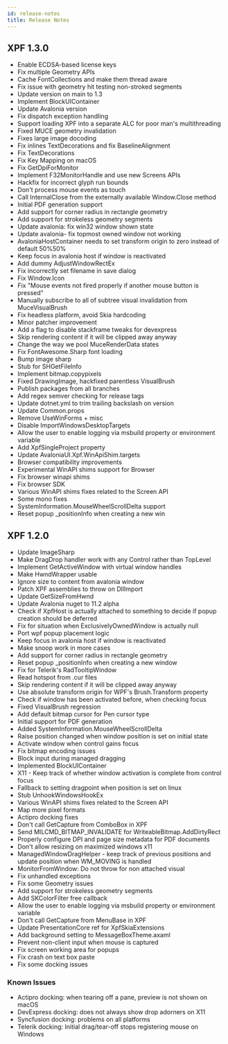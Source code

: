```yaml
---
id: release-notes
title: Release Notes
---
```


## XPF 1.3.0 

* Enable ECDSA-based license keys
* Fix multiple Geometry APIs
* Cache FontCollections and make them thread aware
* Fix issue with geometry hit testing non-stroked segments
* Update version on main to 1.3
* Implement BlockUIContainer
* Update Avalonia version
* Fix dispatch exception handling
* Support loading XPF into a separate ALC for poor man's multithreading
* Fixed MUCE geometry invalidation
* Fixes large image docoding
* Fix inlines TextDecorations and fix BaselineAlignment
* Fix TextDecorations
* Fix Key Mapping on macOS
* Fix GetDpiForMonitor
* Implement F32MonitorHandle and use new Screens APIs 
* Hackfix for incorrect glyph run bounds
* Don't process mouse events as touch
* Call InternalClose from the externally available Window.Close method
* Initial PDF generation support
* Add support for corner radius in rectangle geometry
* Add support for strokeless geometry segments
* Update avalonia: fix win32 window shown state
* Update avalonia- fix topmost owned window not working
* AvaloniaHostContainer needs to set transform origin to zero instead of default 50%50%
* Keep focus in avalonia host if window is reactivated
* Add dummy AdjustWindowRectEx
* Fix incorrectly set filename in save dialog
* Fix Window.Icon
* Fix "Mouse events not fired properly if another mouse button is pressed"
* Manually subscribe to all of subtree visual invalidation from MuceVisualBrush
* Fix headless platform, avoid Skia hardcoding
* Minor patcher improvement
* Add a flag to disable stackframe tweaks for devexpress
* Skip rendering content if it will be clipped away anyway
* Change the way we pool MuceRenderData states
* Fix FontAwesome.Sharp font loading
* Bump image sharp
* Stub for SHGetFileInfo
* Implement bitmap.copypixels
* Fixed DrawingImage, hackfixed parentless VisualBrush
* Publish packages from all branches
* Add regex semver checking for release tags
* Update dotnet.yml to trim trailing backslash on version
* Update Common.props
* Remove UseWinForms + misc
* Disable ImportWindowsDesktopTargets
* Allow the user to enable logging via msbuild property or environment variable
* Add XpfSingleProject property
* Update AvaloniaUI.Xpf.WinApiShim.targets
* Browser compatibility improvements
* Experimental WinAPI shims support for Browser
* Fix browser winapi shims
* Fix browser SDK
* Various WinAPI shims fixes related to the Screen API
* Some mono fixes
* SystemInformation.MouseWheelScrollDelta support
* Reset popup _positionInfo when creating a new win


## XPF 1.2.0

* Update ImageSharp
* Make DragDrop handler work with any Control rather than TopLevel
* Implement GetActiveWindow with virtual window handles
* Make HwndWrapper usable
* Ignore size to content from avalonia window
* Patch XPF assemblies to throw on DllImport
* Update GetSizeFromHwnd
* Update Avalonia nuget to 11.2 alpha
* Check if XpfHost is actually attached to something to decide if popup creation should be deferred
* Fix for situation when ExclusivelyOwnedWindow is actually null
* Port wpf popup placement logic
* Keep focus in avalonia host if window is reactivated
* Make snoop work in more cases
* Add support for corner radius in rectangle geometry
* Reset popup _positionInfo when creating a new window
* Fix for Telerik's RadTooltipWindow
* Read hotspot from .cur files
* Skip rendering content if it will be clipped away anyway
* Use absolute transform origin for WPF's Brush.Transform property
* Check if window has been activated before, when checking focus
* Fixed VisualBrush regression
* Add default bitmap cursor for Pen cursor type
* Initial support for PDF generation
* Added SystemInformation.MouseWheelScrollDelta
* Raise position changed when window position is set on initial state
* Activate window when control gains focus
* Fix bitmap encoding issues
* Block input during managed dragging
* Implemented BlockUIContainer
* X11 - Keep track of whether window activation is complete from control focus
* Fallback to setting dragpoint when position is set on linux
* Stub UnhookWindowsHookEx
* Various WinAPI shims fixes related to the Screen API
* Map more pixel formats
* Actipro docking fixes
* Don't call GetCapture from ComboBox in XPF
* Send MILCMD_BITMAP_INVALIDATE for WriteableBitmap.AddDirtyRect
* Properly configure DPI and page size metadata for PDF documents
* Don't allow resizing on maximized windows x11
* ManagedWindowDragHelper - keep track of previous positions and update position when WM_MOVING is handled
* MonitorFromWindow: Do not throw for non attached visual
* Fix unhandled exceptions
* Fix some Geometry issues
* Add support for strokeless geometry segments
* Add SKColorFilter free callback
* Allow the user to enable logging via msbuild property or environment variable
* Don't call GetCapture from MenuBase in XPF
* Update PresentationCore ref for XpfSkiaExtensions
* Add background setting to MessageBoxTheme.axaml
* Prevent non-client input when mouse is captured
* Fix screen working area for popups
* Fix crash on text box paste
* Fix some docking issues

### Known Issues

* Actipro docking: when tearing off a pane, preview is not shown on macOS
* DevExpress docking: does not always show drop adorners on X11
* Syncfusion docking: problems on all platforms
* Telerik docking: Initial drag/tear-off stops registering mouse on Windows

